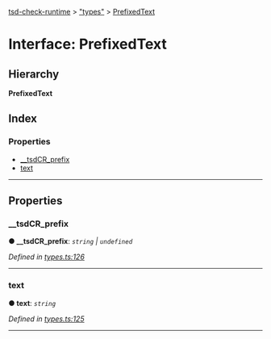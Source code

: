 [tsd-check-runtime](../README.md) > ["types"](../modules/_types_.md) > [PrefixedText](../interfaces/_types_.prefixedtext.md)

# Interface: PrefixedText

## Hierarchy

**PrefixedText**

## Index

### Properties

* [__tsdCR_prefix](_types_.prefixedtext.md#__tsdcr_prefix)
* [text](_types_.prefixedtext.md#text)

---

## Properties

<a id="__tsdcr_prefix"></a>

###  __tsdCR_prefix

**● __tsdCR_prefix**: *`string` \| `undefined`*

*Defined in [types.ts:126](https://github.com/cancerberoSgx/tsd-check-runtime/blob/a00c97c/src/types.ts#L126)*

___
<a id="text"></a>

###  text

**● text**: *`string`*

*Defined in [types.ts:125](https://github.com/cancerberoSgx/tsd-check-runtime/blob/a00c97c/src/types.ts#L125)*

___

